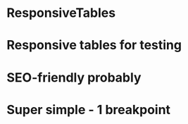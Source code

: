 # ResponsiveTables
# Responsive tables for testing
# SEO-friendly probably
# Super simple - 1 breakpoint
